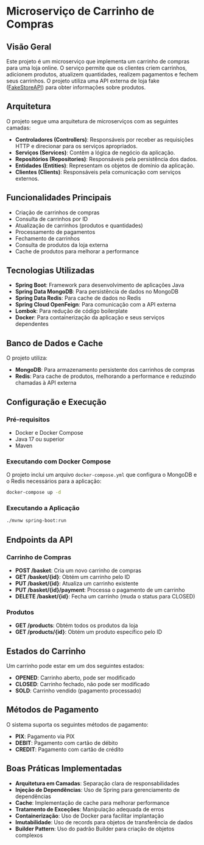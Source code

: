 # Microserviço de Carrinho de Compras

## Visão Geral
Este projeto é um microserviço que implementa um carrinho de compras para uma loja online. O serviço permite que os clientes criem carrinhos, adicionem produtos, atualizem quantidades, realizem pagamentos e fechem seus carrinhos. O projeto utiliza uma API externa de loja fake ([FakeStoreAPI](https://fakestoreapi.com)) para obter informações sobre produtos.

## Arquitetura
O projeto segue uma arquitetura de microserviços com as seguintes camadas:

- **Controladores (Controllers)**: Responsáveis por receber as requisições HTTP e direcionar para os serviços apropriados.
- **Serviços (Services)**: Contêm a lógica de negócio da aplicação.
- **Repositórios (Repositories)**: Responsáveis pela persistência dos dados.
- **Entidades (Entities)**: Representam os objetos de domínio da aplicação.
- **Clientes (Clients)**: Responsáveis pela comunicação com serviços externos.

## Funcionalidades Principais
- Criação de carrinhos de compras
- Consulta de carrinhos por ID
- Atualização de carrinhos (produtos e quantidades)
- Processamento de pagamentos
- Fechamento de carrinhos
- Consulta de produtos da loja externa
- Cache de produtos para melhorar a performance

## Tecnologias Utilizadas
- **Spring Boot**: Framework para desenvolvimento de aplicações Java
- **Spring Data MongoDB**: Para persistência de dados no MongoDB
- **Spring Data Redis**: Para cache de dados no Redis
- **Spring Cloud OpenFeign**: Para comunicação com a API externa
- **Lombok**: Para redução de código boilerplate
- **Docker**: Para containerização da aplicação e seus serviços dependentes

## Banco de Dados e Cache
O projeto utiliza:
- **MongoDB**: Para armazenamento persistente dos carrinhos de compras
- **Redis**: Para cache de produtos, melhorando a performance e reduzindo chamadas à API externa

## Configuração e Execução

### Pré-requisitos
- Docker e Docker Compose
- Java 17 ou superior
- Maven

### Executando com Docker Compose
O projeto inclui um arquivo `docker-compose.yml` que configura o MongoDB e o Redis necessários para a aplicação:

```bash
docker-compose up -d
```

### Executando a Aplicação
```bash
./mvnw spring-boot:run
```

## Endpoints da API

### Carrinho de Compras
- **POST /basket**: Cria um novo carrinho de compras
- **GET /basket/{id}**: Obtém um carrinho pelo ID
- **PUT /basket/{id}**: Atualiza um carrinho existente
- **PUT /basket/{id}/payment**: Processa o pagamento de um carrinho
- **DELETE /basket/{id}**: Fecha um carrinho (muda o status para CLOSED)

### Produtos
- **GET /products**: Obtém todos os produtos da loja
- **GET /products/{id}**: Obtém um produto específico pelo ID

## Estados do Carrinho
Um carrinho pode estar em um dos seguintes estados:
- **OPENED**: Carrinho aberto, pode ser modificado
- **CLOSED**: Carrinho fechado, não pode ser modificado
- **SOLD**: Carrinho vendido (pagamento processado)

## Métodos de Pagamento
O sistema suporta os seguintes métodos de pagamento:
- **PIX**: Pagamento via PIX
- **DEBIT**: Pagamento com cartão de débito
- **CREDIT**: Pagamento com cartão de crédito

## Boas Práticas Implementadas
- **Arquitetura em Camadas**: Separação clara de responsabilidades
- **Injeção de Dependências**: Uso de Spring para gerenciamento de dependências
- **Cache**: Implementação de cache para melhorar performance
- **Tratamento de Exceções**: Manipulação adequada de erros
- **Containerização**: Uso de Docker para facilitar implantação
- **Imutabilidade**: Uso de records para objetos de transferência de dados
- **Builder Pattern**: Uso do padrão Builder para criação de objetos complexos